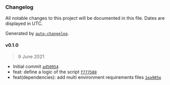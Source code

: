 ### Changelog

All notable changes to this project will be documented in this file. Dates are displayed in UTC.

Generated by [`auto-changelog`](https://github.com/CookPete/auto-changelog).

#### v0.1.0

> 9 June 2021

- Initial commit [`ad50954`](https://github.com/fgomezotero/git-sync/commit/ad50954cd19eed1902f3ce93d5e9e12a15c8b60c)
- feat: define a logic of the script [`f777588`](https://github.com/fgomezotero/git-sync/commit/f777588c34a04f6f664eea57fadba87a7d7cf30b)
- feat(dependencies): add multi environment requirements files [`1ea905e`](https://github.com/fgomezotero/git-sync/commit/1ea905e348bb056b3f1a833abe309654056544a4)
